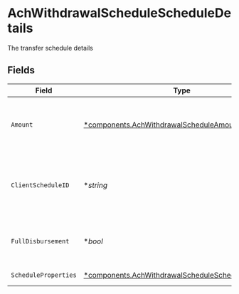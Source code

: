 # AchWithdrawalScheduleScheduleDetails

The transfer schedule details


## Fields

| Field                                                                                                                     | Type                                                                                                                      | Required                                                                                                                  | Description                                                                                                               | Example                                                                                                                   |
| ------------------------------------------------------------------------------------------------------------------------- | ------------------------------------------------------------------------------------------------------------------------- | ------------------------------------------------------------------------------------------------------------------------- | ------------------------------------------------------------------------------------------------------------------------- | ------------------------------------------------------------------------------------------------------------------------- |
| `Amount`                                                                                                                  | [*components.AchWithdrawalScheduleAmount](../../models/components/achwithdrawalscheduleamount.md)                         | :heavy_minus_sign:                                                                                                        | A cash amount in the format of decimal value (mutually exclusive with 'full_disbursement')                                | {<br/>"value": "100.00"<br/>}                                                                                             |
| `ClientScheduleID`                                                                                                        | **string*                                                                                                                 | :heavy_minus_sign:                                                                                                        | External identifier supplied by the API caller. Each request must have a unique pairing of client_schedule_id and account | ABC-123                                                                                                                   |
| `FullDisbursement`                                                                                                        | **bool*                                                                                                                   | :heavy_minus_sign:                                                                                                        | Flag to indicate a full disbursement transfer (mutually exclusive with 'amount')                                          | false                                                                                                                     |
| `ScheduleProperties`                                                                                                      | [*components.AchWithdrawalScheduleScheduleProperties](../../models/components/achwithdrawalschedulescheduleproperties.md) | :heavy_minus_sign:                                                                                                        | Common schedule properties                                                                                                |                                                                                                                           |